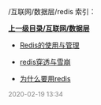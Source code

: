/互联网/数据层/redis 索引：


**[上一级目录/互联网/数据层](/互联网/数据层/index.md)**

- [Redis的使用与管理](/互联网/数据层/redis/Redis的使用与管理.md)

- [redis穿透与雪崩](/互联网/数据层/redis/redis穿透与雪崩.md)

- [为什么要用redis](/互联网/数据层/redis/为什么要用redis.md)


<font size=2 color='grey'> 2020-02-19 13:34 </font>
